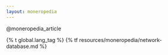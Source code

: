 ```yaml
---
layout: moneropedia
---
```


@moneropedia_article

{% t global.lang_tag %}
{% tf resources/moneropedia/network-database.md %}
